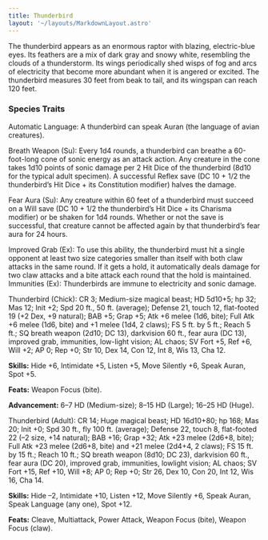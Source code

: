 ```yaml
---
title: Thunderbird
layout: '~/layouts/MarkdownLayout.astro'
---
```

The thunderbird appears as an enormous raptor with blazing, electric-blue
eyes. Its feathers are a mix of dark gray and snowy white, resembling the
clouds of a thunderstorm. Its wings periodically shed wisps of fog and arcs of
electricity that become more abundant when it is angered or excited. The
thunderbird measures 30 feet from beak to tail, and its wingspan can reach 120
feet.

###  Species Traits

Automatic Language: A thunderbird can speak Auran (the language of avian
creatures).

Breath Weapon (Su): Every 1d4 rounds, a thunderbird can breathe a 60-foot-long
cone of sonic energy as an attack action. Any creature in the cone takes 1d10
points of sonic damage per 2 Hit Dice of the thunderbird (8d10 for the typical
adult specimen). A successful Reflex save (DC 10 + 1/2 the thunderbird’s Hit
Dice + its Constitution modifier) halves the damage.

Fear Aura (Su): Any creature within 60 feet of a thunderbird must succeed on a
Will save (DC 10 + 1/2 the thunderbird’s Hit Dice + its Charisma modifier) or
be shaken for 1d4 rounds. Whether or not the save is successful, that creature
cannot be affected again by that thunderbird’s fear aura for 24 hours.

Improved Grab (Ex): To use this ability, the thunderbird must hit a single
opponent at least two size categories smaller than itself with both claw
attacks in the same round. If it gets a hold, it automatically deals damage
for two claw attacks and a bite attack each round that the hold is maintained.
Immunities (Ex): Thunderbirds are immune to electricity and sonic damage.

Thunderbird (Chick): CR 3; Medium-size magical beast; HD 5d10+5; hp 32; Mas
12; Init +2; Spd 20 ft., 50 ft. (average); Defense 21, touch 12, flat-footed
19 (+2 Dex, +9 natural); BAB +5; Grap +5; Atk +6 melee (1d6, bite); Full Atk
+6 melee (1d6, bite) and +1 melee (1d4, 2 claws); FS 5 ft. by 5 ft.; Reach 5
ft.; SQ breath weapon (2d10; DC 13), darkvision 60 ft., fear aura (DC 13),
improved grab, immunities, low-light vision; AL chaos; SV Fort +5, Ref +6,
Will +2; AP 0; Rep +0; Str 10, Dex 14, Con 12, Int 8, Wis 13, Cha 12.

**Skills:** Hide +6, Intimidate +5, Listen +5, Move Silently +6, Speak Auran,
Spot +5.

**Feats:** Weapon Focus (bite).

**Advancement:** 6–7 HD (Medium-size); 8–15 HD (Large); 16–25 HD (Huge).

Thunderbird (Adult): CR 14; Huge magical beast; HD 16d10+80; hp 168; Mas 20;
Init +0; Spd 30 ft., fly 100 ft. (average); Defense 22, touch 8, flat-footed
22 (–2 size, +14 natural); BAB +16; Grap +32; Atk +23 melee (2d6+8, bite);
Full Atk +23 melee (2d6+8, bite) and +21 melee (2d4+4, 2 claws); FS 15 ft. by
15 ft.; Reach 10 ft.; SQ breath weapon (8d10; DC 23), darkvision 60 ft., fear
aura (DC 20), improved grab, immunities, lowlight vision; AL chaos; SV Fort
+15, Ref +10, Will +8; AP 0; Rep +0; Str 26, Dex 10, Con 20, Int 12, Wis 16,
Cha 14.

**Skills:** Hide –2, Intimidate +10, Listen +12, Move Silently +6, Speak
Auran, Speak Language (any one), Spot +12.

**Feats:** Cleave, Multiattack, Power Attack, Weapon Focus (bite), Weapon
Focus (claw).


